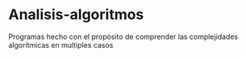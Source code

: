 # Analisis-algoritmos
Programas hecho con el propósito de comprender las complejidades algorítmicas en multiples casos

